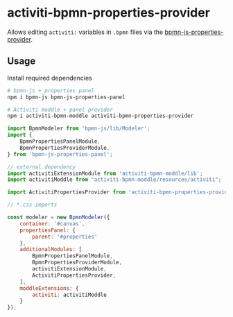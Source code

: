 # activiti-bpmn-properties-provider

Allows editing `activiti:` variables in `.bpmn` files via the [bpmn-js-properties-provider](https://www.npmjs.com/package/bpmn-js-properties-panel).


## Usage

Install required dependencies
```sh
# bpmn-js + properties panel
npm i bpmn-js bpmn-js-properties-panel

# Activiti moddle + panel provider
npm i activiti-bpmn-moddle activiti-bpmn-properties-provider
```


```javascript
import BpmnModeler from 'bpmn-js/lib/Modeler';
import {
    BpmnPropertiesPanelModule,
    BpmnPropertiesProviderModule,
} from 'bpmn-js-properties-panel';

// external dependency
import activitiExtensionModule from 'activiti-bpmn-moddle/lib';
import activitiModdle from "activiti-bpmn-moddle/resources/activiti";

import ActivitiPropertiesProvider from 'activiti-bpmn-properties-provider';

// *.css imports

const modeler = new BpmnModeler({
    container: '#canvas',
    propertiesPanel: {
        parent: '#properties'
    },
    additionalModules: [
        BpmnPropertiesPanelModule,
        BpmnPropertiesProviderModule,
        activitiExtensionModule,
        ActivitiPropertiesProvider,
    ],
    moddleExtensions: {
        activiti: activitiModdle
    }
});
```
